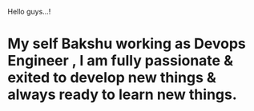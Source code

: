 Hello guys...!

<h1> My self Bakshu working as Devops Engineer , I am fully passionate & exited to develop new things & always ready to learn new things. </h1>

